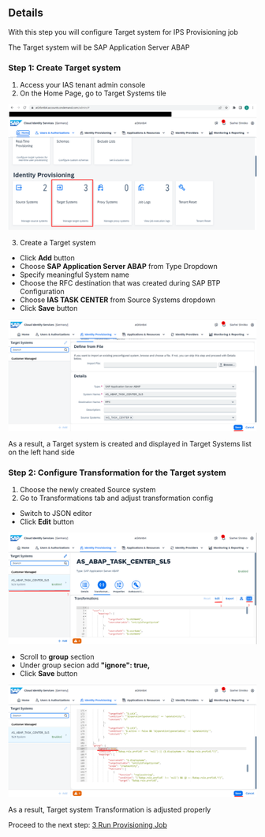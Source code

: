 ## Details

With this step you will configure Target system for IPS Provisioning job

The Target system will be SAP Application Server ABAP


### Step 1: Create Target system

1. Access your IAS tenant admin console
2. On the Home Page, go to Target Systems tile

![Target Systems tile](./Images/1.2.1.png "Target Systems tile")

3. Create a Target system

- Click **Add** button
- Choose **SAP Application Server ABAP** from Type Dropdown
- Specify meaningful System name
- Choose the RFC destination that was created during SAP BTP Configuration
- Choose **IAS TASK CENTER** from Source Systems dropdown
- Click **Save** button

![System params](./Images/1.3.1.png "System params")

As a result, a Target system is created and displayed in Target Systems list on the left hand side 


### Step 2: Configure Transformation for the Target system

1. Choose the newly created Source system
2. Go to Transformations tab and adjust transformation config

- Switch to JSON editor
- Click **Edit** button

![Transformations adjustment](./Images/2.2.1.png "Transformations adjustment")

- Scroll to **group** section
- Under group secion add **"ignore": true,**
- Click **Save** button

![Transformations adjustment](./Images/2.2.2.png "Transformations adjustment")

As a result, Target system Transformation is adjusted properly

Proceed to the next step: [3 Run Provisioning Job](https://github.com/Sereg20/Task_Center/blob/master/IPS_config/3%20Run%20Provisioning%20Job/README.md)
